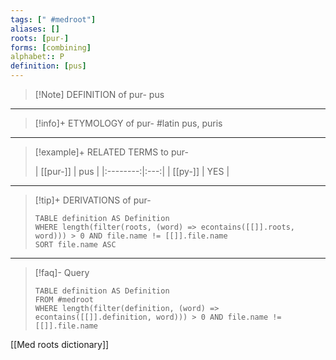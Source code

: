 ```yaml
---
tags: [" #medroot"]
aliases: []
roots: [pur-]
forms: [combining]
alphabet:: P
definition: [pus]
---
```

>[!Note] DEFINITION of pur-
>pus
_____
>[!info]+ ETYMOLOGY of pur-
>#latin pus, puris
_____
>[!example]+ RELATED TERMS to pur-
>
>| [[pur-]] | pus |
|:--------:|:---:|
| [[py-]]  | YES    |
_____
>[!tip]+ DERIVATIONS of pur-
>```dataview
>TABLE definition AS Definition 
>WHERE length(filter(roots, (word) => econtains([[]].roots, word))) > 0 AND file.name != [[]].file.name
>SORT file.name ASC
>```
___
>[!faq]- Query
>```dataview
>TABLE definition AS Definition
>FROM #medroot
>WHERE length(filter(definition, (word) => econtains([[]].definition, word))) > 0 AND file.name != [[]].file.name
>```

[[Med roots dictionary]]